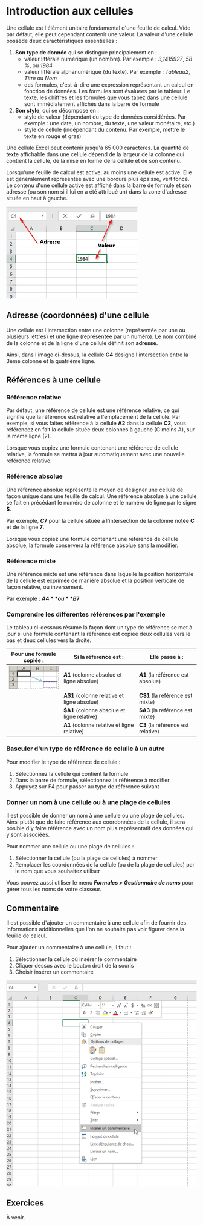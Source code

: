 # Introduction aux cellules

Une cellule est l'élément unitaire fondamental d'une feuille de calcul. Vide par défaut, elle peut cependant contenir une valeur. La valeur d'une cellule possède deux caractéristiques essentielles :

1. **Son type de donnée** qui se distingue principalement en :
   * valeur littérale numérique (un nombre). Par exemple : *3,1415927*, *58 %*, ou *1984*
   * valeur littérale alphanumérique (du texte). Par exemple : *Tableau2*, *Titre* ou *Nom*
   * des formules, c'est-à-dire une expression représentant un calcul en fonction de données. Les formules sont évaluées par le tableur. Le texte, les chiffres et les formules que vous tapez dans une cellule sont immédiatement affichés dans la barre de formule
2. **Son style**, qui se décompose en :
    * style de valeur (dépendant du type de données considérées. Par exemple : une date, un nombre, du texte, une valeur monétaire, etc.)
    * style de cellule (indépendant du contenu. Par exemple, mettre le texte en rouge et gras)

Une cellule Excel peut contenir jusqu'à 65 000 caractères. La quantité de texte affichable dans une cellule dépend de la largeur de la colonne qui contient la cellule, de la mise en forme de la cellule et de son contenu.

Lorsqu'une feuille de calcul est active, au moins une cellule est active. Elle est généralement représentée avec une bordure plus épaisse, vert foncé. Le contenu d'une cellule active est affiché dans la barre de formule et son adresse (ou son nom si il lui en a été attribué un) dans la zone d'adresse située en haut à gauche.

![Une cellule active dans Excel](./images/Excel-Cell.png)

## Adresse (coordonnées) d'une cellule

Une cellule est l'intersection entre une colonne (représentée par une ou plusieurs lettres) et une ligne (représentée par un numéro). Le nom combiné de la colonne et de la ligne d'une cellule définit son **adresse**.

Ainsi, dans l'image ci-dessus, la cellule **C4** désigne l'intersection entre la 3ème colonne et la quatrième ligne.

## Références à une cellule

### Référence relative

Par défaut, une référence de cellule est une référence relative, ce qui signifie que la référence est relative à l'emplacement de la cellule. Par exemple, si vous faites référence à la cellule **A2** dans la cellule **C2**, vous référencez en fait la cellule située deux colonnes à gauche (C moins A), sur la même ligne (2).

Lorsque vous copiez une formule contenant une référence de cellule relative, la formule se mettra à jour automatiquement avec une nouvelle référence relative.

### Référence absolue

Une référence absolue représente le moyen de désigner une cellule de façon unique dans une feuille de calcul. 
Une référence absolue à une cellule se fait en précédant le numéro de colonne et le numéro de ligne par le signe **$**.

Par exemple, **$C$7** pour la cellule située à l'intersection de la colonne notée **C** et de la ligne **7**.

Lorsque vous copiez une formule contenant une référence de cellule absolue, la formule conservera la référence absolue sans la modifier.

### Référence mixte

Une référence mixte est une référence dans laquelle la position horizontale de la cellule est exprimée de manière absolue et la position verticale de façon relative, ou inversement.

Par exemple : **$A4** ou **B$7**

### Comprendre les différentes références par l'exemple

Le tableau ci-dessous résume la façon dont un type de référence se met à jour si une formule contenant la référence est copiée deux cellules vers le bas et deux cellules vers la droite.

| Pour une formule copiée : | Si la référence est : | Elle passe à : |
|---|---|---|
| ![Copier une formule](./images/Excel-Copier-Formule.gif) | **$A$1** (colonne absolue et ligne absolue) | **$A$1** (la référence est absolue) |
|   | **A$1** (colonne relative et ligne absolue) | **C$1** (la référence est mixte) |
|   | **$A1** (colonne absolue et ligne relative) | **$A3** (la référence est mixte) |
|   | **A1** (colonne relative et ligne relative) | **C3** (la référence est relative) |

### Basculer d'un type de référence de celulle à un autre

Pour modifier le type de référence de cellule :

1. Sélectionnez la cellule qui contient la formule
2. Dans la barre de formule, sélectionnez la référence à modifier
3. Appuyez sur F4 pour passer au type de référence suivant

### Donner un nom à une cellule ou à une plage de cellules

Il est possible de donner un nom à une cellule ou une plage de cellules. Ainsi plutôt que de faire référence aux coordonnées de la cellule, il sera posible d'y faire référence avec un nom plus représentatif des données qui y sont associées.

Pour nommer une cellule ou une plage de cellules :

1. Sélectionner la cellule (ou la plage de cellules) à nommer
2. Remplacer les coordonnées de la cellule (ou de la plage de cellules) par le nom que vous souhaitez utiliser

Vous pouvez aussi utiliser le menu ***Formules > Gestionnaire de noms*** pour gérer tous les noms de votre classeur.

## Commentaire

Il est possible d'ajouter un commentaire à une cellule afin de fournir des informations additionnelles que l'on ne souhaite pas voir figurer dans la feuille de calcul.

Pour ajouter un commentaire à une cellule, il faut :

1. Sélectionner la cellule où insérer le commentaire
2. Cliquer dessus avec le bouton droit de la souris
3. Choisir insérer un commentaire

![Insérer un ocmmentaire dans une cellule](./images/Excel-Cell-Commentaire.png)

## Exercices

À venir.
